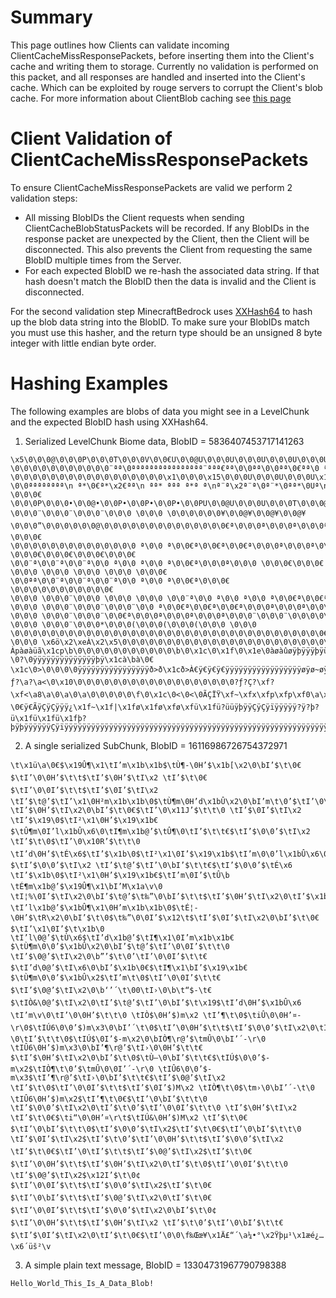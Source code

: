 # Summary

This page outlines how Clients can validate incoming ClientCacheMissResponsePackets, before inserting them into the Client's cache and writing them to storage. Currently no validation is performed on this packet,
and all responses are handled and inserted into the Client's cache. Which can be exploited by rouge servers to corrupt the Client's blob cache. For more information about ClientBlob caching see [this page](https://gist.github.com/Tomcc/4be79d3eafcd158c5059abd4ab2e8d35)

# Client Validation of ClientCacheMissResponsePackets

To ensure ClientCacheMissResponsePackets are valid we perform 2 validation steps:
- All missing BlobIDs the Client requests when sending ClientCacheBlobStatusPackets will be recorded. If any BlobIDs in the response packet are unexpected by the Client, then the Client will be disconnected. This also prevents the Client from requesting the same BlobID multiple times from the Server.
- For each expected BlobID we re-hash the associated data string. If that hash doesn't match the BlobID then the data is invalid and the Client is disconnected.

For the second validation step MinecraftBedrock uses [XXHash64](https://github.com/Cyan4973/xxHash) to hash up the blob data string into the BlobID. To make sure your BlobIDs match you must use this hasher,
and the return type should be an unsigned 8 byte integer with little endian byte order.

# Hashing Examples

The following examples are blobs of data you might see in a LevelChunk and the expected BlobID hash using XXHash64.

1. Serialized LevelChunk Biome data, BlobID = 5836407453717141263
```
\x5\0\0\0@\0\0\0P\0\0\0T\0\0\0V\0\0€U\0\0@U\0\0\0U\0\0\0U\0\0\0U\0\0\0U\0\0\0U\0\0\0P\0\0\0\0\0\0\0\0\0\0\0\0\0\0\0\0\0\0\0@\0\0\0X\0\0¨Z\0€ªZ\0\0¨Z\0\0 U\0\0\0U\0\0\0U\0\0\0U\0\0\0U\0\0\0U\0\0\0@\0\0\0\0\0\0\0\0\0\0\0\0\0\0\0\0\0\0 j\0 ªj\0ªªj\0¨ªj\0€ªj\0\0¨Z\0\0 V\0\0\0U\0\0\0U\0\0\0V\0\0\0T\0\0\0\0\0\0\0\0\0\0\0\0\0\0\0\0\0\0\0\0\0¨ªª\0ªªª\0ªªªªªªª*¨ªj\0€ªj\0\0ªj\0\0 j\0\0 ª\0\0 ª\0\0 ª\0\0\b\0\0\0\0\0\0€\0\0\0\0\0\0\0\0\0\0\0¨ªª\0ªªªªªªªªªªªªªªªª¨ªªª€ªª\0\0ªª\0\0ªª\0€ªª\0 ªª\0¨ªª\0 *\0\0 \x2\0\0 \x2\0\0 \x2\0\0ªªªªªªªªªªªªªªªªªªªªªªªªªªªªªªª¨ªªª\0ªªª\0ªªª\0¨ªª\0ªªª\0ªª\0\0ª\n\0\0ª\n\0ªªªªªªªªªªªªªªªªªªªªªªªªªªªªªªªªªªªªªªªª€ªªª\0ªªª\0ªªª€ªª\n€ªª\x2€ªª\0ªªªªªªªªªªªªªªªªªªªªªªªªªªªªªªªªªªªªªªªªªªªªªªªª€ªªª€ªªª ªªªªªªªªªªªªªªªªªªªªªªªªªªªªªªªªªªªªªªªªªªªªªªªªªªªªªªªªªªªªªªªªªªªªªªªªªªªªªªªªªªªªªªªªªªªªªªªªªªªªªªªªªªªªªªªªªªªªªªªªªªªªªªªªªªªªªªªªªªªªªªªªªªªªªªªªªªªªªªªªªªªªªªªªªªªªªªªªªªªªªªªªªªªªªªªªªªªªªªªªªªªªªªªªªªªªªªªªªªªªªªªªªªªªªªªªªªªªªªªªªªªªªªªªªªªªªªªªªªªªªªªªªªªªªªªªªªªªªªªªªªªªªªªªªªªªªªªªªªªªªªªªªªªªªªªªªªªªªªªªªªªªªªªªªªªªªªªªªªªªªªªªªªªªªªªªªªªªªªªªªªªªªªªªªªªªªªªªªªªªªªªªªªªªªªªªªªªªªªªªªªªªªªªªªªªªªªªªªªªªªªªªªªªªªªªªªªªªªªªªªªªªªªªªªªªªªªªªªªªªªªªªªªªªªªªªªªªªªªªªªªªªªªªªªªªªªªªªªªªªªªªªªªªªªªªªªªªªªªª\x6\xeö\x2À\x2\x5\0\0\0\0\0\0\0\0\0\0\0\0\0\0\0\0\0\0\0\0\0\0\0\0\0\0\0\0\0\0\0\0\0\0\0\0\0\0\0\0\0\0\0\0\0\0\0\0\x1\0\0\0\x15\0\0\0U\0\0\0U\x1\0\0\0\0\0\0\0\0\0\0\0\0\0\0\0\0\0\0\0\0\0\0\0\0\0\0\0\0\0\0\0\0\0\0\0\0\0\0\0\0\0\0\0\0\0\0\0\0\0\0\x5\0\0\0U\0\0\0U\0\0\0U\x1\0\0\0€ª\0\0€*\0\0\0\0\0\0\0\0\0\0\0\0\x2\0\0\0\0\0\0€\0\0\0\0\0\0\0\0\0\0\0\0\0\0\0\0\0\x1\0\0\0\x15\0\0\0U\0\0\0U\0\0\0U\x1\0\0\0 ª*\0€ª*\0\0ª*\0\0€*\0\0 *\0\0 \n\0\0 \x2\0\0¨\0\0\0(\0\0\0\b\0\0\0\b\0\x5\0\x2\0\x15\0\0\0U\0\0\0U\x1\0\0U\x1\0\0ªªªª\x2 ªª\0 ª*\0\0¨ª\0\0ªª\0\0ª*\x2\0ª\n\n\0ª\x2*€ª\x2*€ª\0*€*\0* \n\0\x15 \x2\0U \0\0U¡\0\0U¥\0\0ªªªªªªªª\n ª*\0€ª*\x2€ªª\n ªª* ªªª ª*ª ª\nª¨ª\x2ª¨ª\0ª¨*\0ªª*\0Uª\n\0U©\x2\0U©\0\0ªªªªªªª*ªªª** ª**¨ªªª¨ªªªªªªªªªªªªª*ªªª*ªªª\nªªª\x2ªªª\0Uª*\0Uª\n\0©ª\n\0ªªª*ªªª*ªªª\nªªª\nªªª*ªªªªªªªªªªªªªªªªªªªªªªª*ªªª\nªªª\x2ªªª\x2ªªª\0ªªª\x2ªªª*ªªª\nªªª\nªªª\nªªª\nªªª*ªªªªªªªªªªªªªªªªªªªªªªª*ªªª*ªªª\nªªª\nªªª\nªªª*ªªª\nªªª\x2ªªª\x2ªªª\nªªª*ªªª*ªªªªªªªªªªªªªªªªªªª*ªªª*ªªª\nªªª\nªªª*ªªª\nªªª\x2ªªª\x2ªªª\x2ªªª\x2ªªª\nªªª*ªªª*ªªªªªªªªªªªªªªª*ªªª\nªªª\nªªª*ªªª*ªªª\nªªª\x2ªªª\0ªªª\0ªªª\x2ªªª\x2ªªª\nªªª*ªªª*ªªªªªªª*ªªª*ªªª\nªªª*ªªª*ªªª*ªªª\x2ªªª\x2ªªª\0ªªª\0ªªª\0ªªª\x2ªªª\x2ªªª\nªªª\nªªª*ªªª*ªªª*ªªª*ªªª*ªªªªªªªªªªª\x2ªªª\x2ªªª\x2ªªª\0ªªª\0ªªª\x2ªªª\x2ªªª\x2ªªª\nªªª\nªªª\nªªª*ªªª*ªªªªªªªªªªªªªªª\x2ªªª\x2ªªª\x2ªªª\x2ªªª\x2ªªª\x2ªªª\x2ªªª\0ªªª\0ªªª\0ªªª\0ªªª\x2ªªª\x2ªªª\nªªª*ªªª*ªªª\x2ªªª\x2ªªª\nªªª\x2ªªª\x2ªªª\x2ªªª\x2ªªª\x2ªªª\0ªªª\0ªªª\0ªª*\0ªª*\0ªªª\0ªªª\0ªªª\x2\x6ö\x2\xeÀ\x2\x1ö\x2\x1ö\x2\x1ö\x2\x5TUUUTUUUUUUUUUUUTUUU@UUU\0UUU\0PUU\0@UU\0@UU\0@UU\0PUU\0TUU\0TUU\0UUU\0UUUTUUUTU\x15UTUUUTUUUTUUU@UUU\0UUU\0PUU\0@UU\0@UU\0@UU\0@UU\0PUU\0TUU\0UUU\0UUUTU\x5TTU\x5TTU\x5UPUAUPUUU@UUU\0UUU\0PUU\0PUU\0@UU\0@UU\0@UU\0@UU\0PUU\0TUU\0UUUPU\x1PPU\x1PPU\0PPU\0UP\x15PU@\x15TU\0@UU\0@UU\0@UU\0\0UU\0\0UU\0\0UU\0\0UU\0PUU\0TUU\0UUUPU\0@P\x15\0\0@\x15\0@@\x15\0T@\x5\0U\0\0PU\0\0UU\0\0UU\0\0UU\0\0TU\0\0TU\0\0UU\0\0UU\0\0UU\0PUU\0TUU@\x15\0€@\x5\0\0@\x5\0\0@\x1\0P\0\0\0T\0\0@U\0\0TU\0\0TU\0\0T•\0\0PU\0\0PU\0\0TU\0\0TU\0\0PU\0\0@U\0\0\0U\0\x1\0 \0\x1\0 \0\0\0€\0\0\0€\0\0\0P\0\0\0•\0\0@•\0\0P•\0\0P•\0\0P•\0\0PU\0\0@U\0\0\0U\0\0\0T\0\0\0@\0\0\0€\0\0\0¨\0\0\0¨\0\0\0¨\0\0\0 \0\0\0 \0\0\0\0\0\0¥\0\0@¥\0\0@¥\0\0@¥\0\0\0”\0\0\0\0\0\0@\0\0\0\0\0\0\0\0\0\0\0\0\0\0€ª\0\0\0ª\0\0\0ª\0\0\0ª\0\0\0¨\0\0\0¨\0\0\0¨\0\0\0¨\0\0\0¨\0\0\0 \0\0\0 \0\0\0€\0\0\0€\0\0\0\0\0\0\0\0\0\0\0\0\0\0 ª\0\0 ª\0\0€ª\0\0€ª\0\0€ª\0\0\0ª\0\0\0ª\0\0\0ª\0\0\0¨\0\0\0 \0\0\0 \0\0\0€\0\0\0€\0\0\0€\0\0\0€\0\0\0€\0\0¨ª\0\0¨ª\0\0¨ª\0\0 ª\0\0 ª\0\0 ª\0\0€ª\0\0\0ª\0\0\0 \0\0\0€\0\0\0€\0\0\0 \0\0\0 \0\0\0 \0\0\0 \0\0\0€\0\0ªª\0\0¨ª\0\0¨ª\0\0¨ª\0\0 ª\0\0 ª\0\0€ª\0\0\0€\0\0\0\0\0\0\0\0\0\0\0€\0\0\0 \0\0\0¨\0\0\0 \0\0\0 \0\0\0 \0\0¨ª\0\0 ª\0\0 ª\0\0 ª\0\0€ª\0\0€ª\0\0€ª\0\0\0\0\0\0\0\0\0\0\0\0\0\0\0\0\0\0\0€\0\0\0 \0\0\0¨\0\0\0¨\0\0\0¨\0\0 ª\0\0€ª\0\0€ª\0\0€ª\0\0\0ª\0\0\0ª\0\0\0ª\0\0\0\0\0\0\0\0\0\0\0\0\0\0\0\0\0\0\0\0\0\0\0€\0\0\0 \0\0\0¨\0\0\0¨\0\0€ª\0\0\0ª\0\0\0ª\0\0\0ª\0\0\0¨\0\0\0¨\0\0\0\0\0\0\0\0\0\0\0\0\0\0\0\0\0\0\0\0\0\0\0\0\0\0\0\0\0\0\0€\0\0\0 \0\0\0¨\0\0\0*\0\0\0(\0\0\0(\0\0\0(\0\0\0 \0\0\0 \0\0\0\0\0\0\0\0\0\0\0\0\0\0\0\0\0\0\0\0\0\0\0\0\0\0\0\0\0\0\0\0\0\0\0€\0\0\0 \x6ö\x2\xeÀ\x2\x5\0\0\0\0\0\0\0\0\0\0\0\0\0\0\0\0\0\0\0\0\0\0\0\0\0\0\0\0\0\0\0\0\0\0\0\0\0\0\0\0\0\0\0\0\0\0\0\0\0\0\0\0\0\0\0\0\0\0\0\0\0\0\0\0\0\0\0\0\0\0\0\0\0\0\0\0\0\0\0\0\0\0\0\0\0\0\0\0\0\0\0\0\0\0\0\0\0\0\0\0\0\0\0\0\0\0\0\0\0\0\0\0\0\0\0\0\0\0\0\0\0\0\0\0\0\0\0\0\0\0\0\0\0\0\0\0\0\0\0\0\0\0\0\0\0\0\0\0\0\0\0\0\0\0\0\0\0\0\0\0\0\0\0\0\0\0\0\0\0\0\0\0\0@\x5\0\0@\x15\0\0\0U\0\0\0UA\0\0TU\0\0PU\0\0PU\0\0@U\0\0\0U\x4\0\0T\x15\0@A\x15\0P\x1T\0T\0T\0U\0PAU\0@Q\x15\0@UU\0\0UU\x1\0TUE\0PUU\x10PUUPUUUPUUU@\0PUU\0PUU\0TUU\x1UUUAUUUUUEUUU\x5TUU\x5PUU\x1PUU\x5@UU\x5\0UUU@UUUTUUUUUUUUUUUUUUUUUUUUUUUUUUUUUUUUUUUUUUUUUUUTUU\x15TUU\x15PUUU@UUUPUUUUUUUUUUUUUUUUUUUUUUUUUUUUUUUUUUUUUUUUUUUUUUUUUUUUUUUTUUUPUUUTUUUUUUUUUUUUUUUUUUUUUUUUUUUUUUUUUUUUUUUUUUUUUUUUUUUUUUUUUUUTUUUUUUUUUUUUUUUUUUUUUUUUUUUUUUUUUUUUUUUUUUUUUUUUUUUUUUUUUUUUUUUUUUUUUUUUUUUUUUUUUUUUUUUUUUUUUUUUUUUUUUUUUUUUUUUUUUUUUUUUUUUUUUUUUUUUUUUUUUUUUUUUUUUUUUUUUUUUUUUUUUUUUUUUUUUUUUUUUUUUUUUUUUUUUUUUUUUUUUUUUUU•UUU•VUU•VUU•VUUUUUUUUUUUUUUUUUUUUUUUUUUUUUUUUUUUUUUUUUUUUUUUUUU¥VUU¥VUU¥VUU¥ZUU¥ZUUUUUUUUUUUUUUVUUUVUUUUUUUUUUUUUUUUUUUUUUUUUUU©VUU©ZUU©ZUU©ZUU©ZUU©jUUVUUUVUUUZUUUZUUUVUUUUUUUUUUUUUUUUUUUUUUUªZUUªZUUªZUUªjUUªjUUªjUUªjUUjUUUjUUUjUUUZUUUVUUUUUUUUUUUUUUUUUUUªZUUªjUUªjUUªjUUªjUUªªUUªjUUZUUUZUUUZUUUZUUUZUUUVUUUUUUUUUUUUUUU\x6\xeÀ\x2ö\x2\x3\0\0\0\0\0\0\x10\0\b\0\0\0\0\0\0\0\0\0\0\0\0\0\0\0\0\0\b\0\0\0\0\0\0À Àpàøàüã\x1cp\b\0\0\0\0\0\0\0\0\0\0\0\b\0\x1c\0\x1f\0\x1e\0àøàûøÿþÿÿÿþÿüÿ\x18\0\0\0\0\0\0\0\b\0\x1c\0>\0?\0?\0ÿÿÿÿÿÿÿÿÿÿÿÿÿÿþÿ\x1cà\bà\0€\x1c\0>\0\0\0\0ÿÿÿÿÿÿÿÿÿÿÿÿÿÿÿÿð>ð\x1cð>À€ÿ€ÿ€ÿ€ÿÿÿÿÿÿÿÿÿÿÿÿÿÿÿÿÿøÿø~øÿðÿñÿóÿñÿñÿÿÿÿÿÿÿÿÿÿÿÿÿÿÿÿÿÿÿÿÿÿÿÿÿÿÿÿÿÿÿÿÿÿÿÿÿÿÿÿÿÿÿÿÿÿÿÿÿÿÿÿÿÿÿÿÿÿÿÿÿÿÿÿÿÿÿÿÿÿÿÿÿÿÿÿÿÿÿÿÿÿÿÿÿÿÿÿÿÿÿÿÿÿÿÿÿÿÿÿÿÿÿÿÿÿÿÿÿÿÿÿÿÿÿÿÿÿÿÿÿÿÿÿÿÿÿÿÿÿÿÿÿÿÿÿÿÿÿÿÿÿÿÿÿÿÿÿÿÿÿÿÿÿÿÿÿÿÿÿÿÿÿÿÿÿÿÿÿÿÿÿÿÿÿÿÿÿÿÿÿÿÿÿÿÿÿÿÿÿÿÿÿÿÿÿÿÿÿÿÿÿÿÿÿÿÿÿÿÿÿÿÿÿÿÿÿÿÿÿÿÿÿÿÿÿÿÿÿÿÿÿÿÿÿÿÿÿÿÿÿÿÿÿÿÿÿÿÿÿÿÿÿÿÿÿÿÿÿÿÿÿÿÿÿÿÿÿÿÿÿÿÿÿÿÿÿÿÿÿÿÿÿÿÿÿÿÿÿÿÿÿÿÿÿÿÿÿÿÿÿÿÿÿÿÿÿÿÿÿÿÿÿÿÿÿÿÿÿÿ\x4\xeÀ\x2\x3\0\x18\0\x1c\0\x1e\x1\xf\0\f\0\b\0\0\0\0\0\0\0\0\0\0\0\0\0\0\0\0\0\0\0\0\0\x1c\0\x1e\x1\x1fƒ\x1f\x3\x1e\0\x18\0\0\0\0\0\0\0\0\0\0\0\0\0\0\0\0\0\0\0\0\0???ƒ?\a?\a<\0\x10\0\0\0\0\0\0\0\0\0\0\0\0\0\0\0\0\0\0?ƒ?Ç?\xf?\xf<\a8\a\0\a\0\a\0\0\0\0\0\f\0\x1c\0<\0<\0ÃÇÏŸ\xf~\xfx\xfp\xfp\xf0\a\x18\xf\0\x1f\0?\0€ÿ€ÃÿÇÿÇÿÿÿ¿\x1f~\x1f|\x1fø\x1fø\xfø\xfü\x1fü?üüÿþÿÿÇÿÇÿïÿÿÿÿÿ?ÿ?þ?ü\x1fü\x1fü\x1fþ?þÿþÿÿÿÿÿÿÇÿïÿÿÿÿÿÿÿÿÿÿÿÿÿÿÿÿÿÿÿÿÿÿÿÿÿÿÿÿÿÿÿÿÿÿÿÿÿÿÿÿÿÿÿÿÿÿÿÿÿÿÿÿÿÿÿÿÿÿÿÿÿÿÿÿÿÿÿÿÿÿÿÿÿÿÿÿÿÿÿÿÿÿÿÿÿÿÿÿÿÿÿÿÿÿÿÿÿÿÿÿÿÿÿÿÿÿÿÿÿÿÿÿÿÿÿÿÿÿÿÿÿÿÿÿÿÿÿÿÿÿÿÿÿÿÿÿÿÿÿÿÿÿÿÿÿÿÿÿÿÿÿÿÿÿÿÿÿÿÿÿÿÿÿÿÿÿÿÿÿÿÿÿÿÿÿÿÿÿÿÿÿÿÿÿÿÿÿÿÿÿÿÿÿÿÿÿÿÿÿÿÿÿÿÿÿÿÿÿÿÿÿÿÿÿÿÿÿÿÿÿÿÿÿÿÿÿÿÿÿÿÿÿÿÿÿÿÿÿÿÿÿÿÿÿÿÿÿÿÿÿÿÿÿÿÿÿÿÿÿÿÿÿÿÿÿÿÿÿÿÿÿÿÿÿÿÿÿÿÿÿÿÿÿÿÿ\x4\xeÀ\x2ÿÿÿÿÿÿÿÿÿÿÿÿÿÿÿ
```

2. A single serialized SubChunk, BlobID = 16116986726754372971
```
\t\x1ü\a\0€$\x19Û¶\x1\tI’m\x1b\x1b$\tÙ¶-\0H’$\x1b[\x2\0\bI’$\t\0€$\tI’\0\0H’$\t\t$\tI’$\0H’$\tI\x2 \tI’$\t\0€$\tI’\0\0I’$\t\t$\tI’$\0I’$\tI\x2 \tI’$\t@’$\tI’\x1\0H²m\x1b\x1b\0$\tÙ¶m\0H’d\x1bÛ\x2\0\bI’m\t\0’$\tI’\0\tI’$\t\t\0 \tI’$\0H’$\tI\x2\0\bI’$\t\0€$\tI’\0\x11J’$\t\t\0 \tI’$\0I’$\tI\x2 \tI’$\x19\0$\tI²\x1\0H’$\x19\x1b€$\tÛ¶m\0I’l\x1bÛ\x6\0\tI¶m\x1b@’$\tÛ¶\0\tI’$\t\t€$\tI’$\0\0’$\tI\x2 \tI’$\t\0$\tI’\0\x10R’$\t\t\0 \tI’d\0H’$\tÉ\x6$\tI’$\x1b\0$\tI²\x1\0I’$\x19\x1b$\tI’m\0\0’l\x1bÛ\x6\0\bÉ¶m\x1b@’$\x19Û¶\x1\tI’l\x1b\v€$\tI’$\0\0’$\tI\x2 \tI’$\t@’$\tI’\0\bI’$\t\t€$\tI’$\0\0’$\tÉ\x6 \tI’$\x1b\0$\tI²\x1\0H’$\x19\x1b€$\tI’m\0I’$\tÛ\b \tÉ¶m\x1b@’$\x19Û¶\x1\bI’M\x1a\v\0 \tI¦%\0I’$\tI\x2\0\bI’$\t@’$\t‰”\0\bI’$\t\t$\tI’$\0H’$\tI\x2\0\tI’$\x1b\0’$\tI²\x1\0I’$\t\x1b$\tI’m\0@’$\tÙ\x6 \tI’l\x1b@’$\x1bÛ¶\x1\0H’m\x1b\x1b\0$\tÉ¦-\0H’$\tR\x2\0\bI’$\t\0$\t‰”\0\0I’$\x12\t$\tI’$\0I’$\tI\x2\0\bI’$\t\0€$\tI’\x1\0I’$\t\x1b\0 \tI’l\0@’$\tÙ\x6$\tI’d\x1b@’$\tI¶\x1\0I’m\x1b\x1b€$\tÙ¶m\0\0’$\x1bÛ\x2\0\bI’$\t@’$\tI’\0\0I’$\t\t\0 \tI’$\0@’$\tI\x2\0\b”’$\t\0’\tI’\0\0I’$\t\t€$\tI’d\0@’$\tI\x6\0\bI’$\x1b\0€$\tI¶\x1\bI’$\x19\x1b€$\tÙ¶m\0\0’$\x1bÛ\x2$\tI’m\t\0$\tI’\0\0I’$\t\t€$\tI’$\0@’$\tI\x2\0\b‘’´\t\00\tI›\0\b\t“$-\t€$\tIÒ&\0@’$\tI\x2\0\tI’$\t@’$\tI’\0\bI’$\t\x19$\tI’d\0H’$\x1bÛ\x6 \tI’m\v\0\tI’\0\0H’$\t\t\0 \tIÒ$\0H’$)m\x2 \tI’¶\t\0$\tiÛ\0\0H’¤-\r\0$\tIÚ6\0\0’$)m\x3\0\bI’´\t\0$\tI’\0\0H’$\t\t$\tI’$\0\0’$\tI\x2\0\tI²m\v\0\tÉ–\0\tI’$\t\t\0$\tIÚ$\0I’$-m\x2\0\bIÒ¶\r@’$\tmÛ\0\bI’´-\r\0 \tIÛ6\0H’$)m\x3\0\bI’¶\r@’$\tI›\0\0H’$\t\t€$\tI’$\0H’$\tI\x2\0\bI’$\t\0$\tÙ–\0\bI’$\t\t€$\tIÚ$\0\0’$-m\x2$\tIÒ¶\t\0’$\tmÛ\0\0I’´-\r\0 \tIÛ6\0\0’$-m\x3$\tI’¶\r@’$\tI›\0\bI’$\t\t€$\tI’$\0@’$\tI\x2 \tI’$\t\0$\tI’\0\0I’$\t\t$\tI’$\0I’$)M\x2 \tIÒ¶\t\0$\tm›\0\bI’´-\t\0 \tIÛ6\0H’$)m\x2$\tI’¶\t\0€$\tI’\0\bI’$\t\t\0 \tI’$\0\0’$\tI\x2\0\tI’$\t\0’$\tI’\0\0I’$\t\t\0 \tI’$\0H’$\tI\x2 \tI’$\t\0€$\ti“\0\0H’¤\r\t$\tIÚ&\0H’$)M\x2 \tI’$\t\0€$\tI’\0\bI’$\t\t\0$\tI’$\0\0’$\tI\x2$\tI’$\t\0€$\tI’\0\bI’$\t\t\0 \tI’$\0I’$\tI\x2$\tI’$\t\0’$\tI’\0\0H’$\t\t$\tI’$\0\0’$\tI\x2 \tI’$\t\0€$\tI’\0\tI’$\t\t$\tI’$\0@’$\tI\x2$\tI’$\t\0€$\tI’\0\0H’$\t\t$\tI’$\0H’$\tI\x2\0\tI’$\t\0$\tI’\0\0I’$\t\t\0 \tI’$\0@’$\tI\x2$\x12I’$\t\0¢$\tI’\0\0I’$\t\t$\tI’$\0\0’$\tI\x2$\tI’$\t\0€$\tI’\0\bI’$\t\t$\tI’$\0@’$\tI\x2\0\tI’$\t\0€$\tI’\0\0I’$\t\t$\tI’$\0\0’$\tI\x2\0\bI’$\t\0¢$\tI’\0\0H’$\t\t$\tI’$\0H’$\tI\x2 \tI’$\t\0’$\tI’\0\bI’$\t\t€$\tI’$\0I’$\tI\x2\0\tI’$\t\0€$\tI’\0\0\f‰Œœ¥\x1Ä£“´\a¼•°\x2Ÿþµ¹\x1æé¿…\x6´üš²\v
```

3. A simple plain text message, BlobID = 13304731967790798388
```
Hello_World_This_Is_A_Data_Blob!
```
